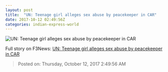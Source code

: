 ```yaml
---
layout: post
title:  "UN: Teenage girl alleges sex abuse by peacekeeper in CAR"
date: 2017-10-12 02:49:56Z
categories: indian-express-world
---
```


![UN: Teenage girl alleges sex abuse by peacekeeper in CAR](http://images.indianexpress.com/2017/08/rape-representational-thinkstock-759.jpg?w=759)




Full story on F3News: [UN: Teenage girl alleges sex abuse by peacekeeper in CAR](http://www.f3nws.com/n/ddKr3B)

> Posted on: Thursday, October 12, 2017 2:49:56 AM
